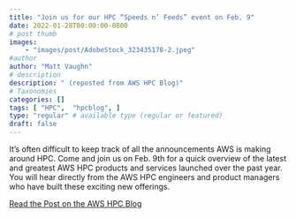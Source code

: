 ```yaml
---
title: "Join us for our HPC “Speeds n’ Feeds” event on Feb. 9"
date: 2022-01-28T00:00:00-0800
# post thumb
images:
    - "images/post/AdobeStock_323435178-2.jpeg"
#author
author: "Matt Vaughn"
# description
description: " (reposted from AWS HPC Blog)"
# Taxonomies
categories: []
tags: [ "HPC",  "hpcblog", ]
type: "regular" # available type (regular or featured)
draft: false
---
```


It’s often difficult to keep track of all the announcements AWS is making around HPC. Come and join us on Feb. 9th for a quick overview of the latest and greatest AWS HPC products and services launched over the past year. You will hear directly from the AWS HPC engineers and product managers who have built these exciting new offerings.

<a href="{{ url }}" class="btn btn-primary btn-lg active" role="button" aria-pressed="true" style="margin-top: 8px;">Read the Post on the AWS HPC Blog</a>
